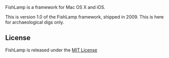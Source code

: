FishLamp is a framework for Mac OS X and iOS.

This is version 1.0 of the FishLamp framework, shipped in 2009. This is here for archaeological digs only.

## License ##

FishLamp is released under the [MIT License](http://opensource.org/licenses/MIT)
